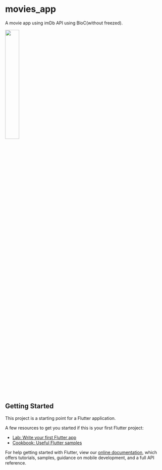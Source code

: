 # movies_app

A movie app using imDb API using BloC(without freezed).

<img src="https://github.com/Anirudh-V-Gubbi/IRIS-Flutter-Bootcamp-2022/blob/master/assignment_4/movies_app/ezgif-2-5d37cca400.gif" width="30%" height="30%">

## Getting Started

This project is a starting point for a Flutter application.

A few resources to get you started if this is your first Flutter project:

- [Lab: Write your first Flutter app](https://flutter.dev/docs/get-started/codelab)
- [Cookbook: Useful Flutter samples](https://flutter.dev/docs/cookbook)

For help getting started with Flutter, view our
[online documentation](https://flutter.dev/docs), which offers tutorials,
samples, guidance on mobile development, and a full API reference.
